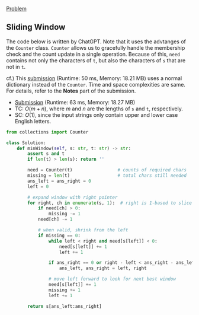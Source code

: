 [Problem](https://leetcode.com/problems/minimum-window-substring/)

## Sliding Window

The code below is written by ChatGPT. Note that it uses the advtanges of the `Counter` class. `Counter` allows us to gracefully handle the membership check and the count update in a single operation. Because of this, `need` contains not only the characters of `t`, but also the characters of `s` that are not in `t`.

cf.) This [submission](https://leetcode.com/problems/minimum-window-substring/submissions/1796712072/) (Runtime: 50 ms, Memory: 18.21 MB) uses a normal dictionary instead of the `Counter`. Time and space complexities are same. For details, refer to the **Notes** part of the submission.

- [Submission](https://leetcode.com/problems/minimum-window-substring/submissions/1796670994/) (Runtime: 63 ms, Memory: 18.27 MB)
- TC: $O(m + n)$, where $m$ and $n$ are the lengths of `s` and `t`, respectively.
- SC: $O(1)$, since the input strings only contain upper and lower case English letters.


```python
from collections import Counter

class Solution:
    def minWindow(self, s: str, t: str) -> str:
        assert s and t
        if len(t) > len(s): return ''

        need = Counter(t)                 # counts of required chars
        missing = len(t)                  # total chars still needed
        ans_left = ans_right = 0
        left = 0

        # expand window with right pointer
        for right, ch in enumerate(s, 1):  # right is 1-based to slice easily
            if need[ch] > 0:
                missing -= 1
            need[ch] -= 1

            # when valid, shrink from the left
            if missing == 0:
                while left < right and need[s[left]] < 0:
                    need[s[left]] += 1
                    left += 1

                if ans_right == 0 or right - left < ans_right - ans_left:
                    ans_left, ans_right = left, right

                # move left forward to look for next best window
                need[s[left]] += 1
                missing += 1
                left += 1

        return s[ans_left:ans_right]

```